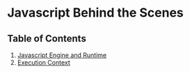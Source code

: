 # **Javascript Behind the Scenes**

## **Table of Contents**

1. [Javascript Engine and Runtime](/javascript-engine-runtime.md)
2. [Execution Context](/execution-context.md)